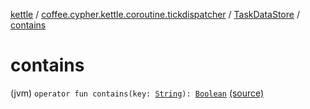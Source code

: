[kettle](../../index.md) / [coffee.cypher.kettle.coroutine.tickdispatcher](../index.md) / [TaskDataStore](index.md) / [contains](./contains.md)

# contains

(jvm) `operator fun contains(key: `[`String`](https://kotlinlang.org/api/latest/jvm/stdlib/kotlin/-string/index.html)`): `[`Boolean`](https://kotlinlang.org/api/latest/jvm/stdlib/kotlin/-boolean/index.html) [(source)](https://github.com/Cypher121/kettle/blob/master/src/main/kotlin/coffee/cypher/kettle/coroutine/tickdispatcher/TaskDataStore.kt#L17)